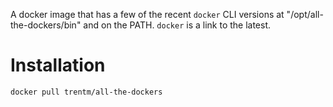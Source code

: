 A docker image that has a few of the recent `docker` CLI versions at
"/opt/all-the-dockers/bin" and on the PATH. `docker` is a link to the latest.

# Installation

    docker pull trentm/all-the-dockers

